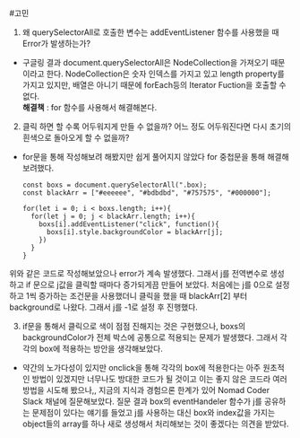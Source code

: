 #고민
<br>

1. 왜 querySelectorAll로 호출한 변수는 addEventListener 함수를 사용했을 때 Error가 발생하는가?

- 구글링 결과 document.querySelectorAll은 NodeCollection을 가져오기 때문이라고 한다. NodeCollection은 숫자 인덱스를 가지고 있고 length property를 가지고 있지만, 배열은 아니기 때문에 forEach등의 Iterator Fuction을 호출할 수 없다.
  <br>
  <strong>해결책</strong> : for 함수를 사용해서 해결해본다.
  <br>

2. 클릭 하면 할 수록 어두워지게 만들 수 없을까? 어느 정도 어두워진다면 다시 초기의 흰색으로 돌아오게 할 수 없을까?

- for문을 통해 작성해보려 해봤지만 쉽게 풀어지지 않았다 for 중첩문을 통해 해결해 보려했다.

  ```
  const boxs = document.querySelectorAll(".box);
  const blackArr = ["#eeeeee", "#bdbdbd", "#757575", "#000000"];

  for(let i = 0; i < boxs.length; i++){
    for(let j = 0; j < blackArr.length; i++){
      boxs[i].addEventListener("click", function(){
        boxs[i].style.backgroundColor = blackArr[j];
      })
    }
  }
  ```

위와 같은 코드로 작성해보았으나 error가 계속 발생했다. 그래서 j를 전역변수로 생성하고 if 문으로 j값을 클릭할 때마다 증가되게끔 만들어 보았다. 처음에는 j를 0으로 설정하고 1씩 증가하는 조건문을 사용했더니 클릭을 했을 때 blackArr[2] 부터 background로 나왔다. 그래서 j를 -1로 설정 후 진행했다.

3. if문을 통해서 클릭으로 색이 점점 진해지는 것은 구현했으나, boxs의 backgroundColor가 전체 박스에 공통으로 적용되는 문제가 발생했다. 그래서 각각의 box에 적용하는 방안을 생각해보았다.

- 약간의 노가다성이 있지만 onclick을 통해 각각의 box에 적용한다는 아주 원초적인 방법이 있겠지만 너무나도 방대한 코드가 될 것이고 이는 좋지 않은 코드라 여러 방법을 시도해 봤으나,, 지금의 지식과 경험으론 한계가 있어 Nomad Coder Slack 채널에 질문해보았다. 질문 결과 box의 eventHandeler 함수가 j를 공유하는 문제점이 있다는 얘기를 들었고 j를 사용하는 대신 box와 index값을 가지는 object들의 array를 하나 새로 생성해서 처리해보는 것이 좋겠다는 의견을 받았다.
